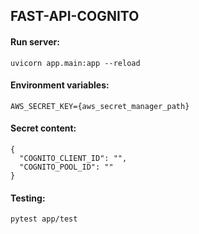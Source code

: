 ## FAST-API-COGNITO

#### Run server:

``uvicorn app.main:app --reload``

#### Environment variables:

```
AWS_SECRET_KEY={aws_secret_manager_path}
```

#### Secret content:

```
{
  "COGNITO_CLIENT_ID": "",
  "COGNITO_POOL_ID": ""
}
```

#### Testing:

```
pytest app/test
```